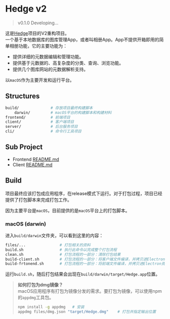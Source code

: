 # Hedge v2
> v0.1.0 Developing...

这是[Hedge](https://github.com/HeerKirov/Hedge)项目的V2重构项目。  
一个基于本地数据库的图库管理App，或者叫相册App。App不提供开箱即用的简单相册功能，它的主要功能为：  
* 提供详细的元数据编辑和管理功能。
* 提供基于元数据的、高复杂度的分类、查询、浏览功能。
* 提供几个图库网站的元数据解析支持。

以`macOS`作为主要开发和运行平台。

## Structures
```sh
build/              # 存放项目最终构建脚本
    darwin/         # macOS平台的构建脚本和构建材料
frontend/           # 前端项目
client/             # 客户端项目
server/             # 后台服务项目
cli/                # 命令行工具项目
```

## Sub Project
* Frontend [README.md](https://github.com/HeerKirov/Hedge-v2/tree/master/frontend/README.md)
* Client [README.md](https://github.com/HeerKirov/Hedge-v2/tree/master/client/README.md)

## Build
项目最终应该打包成应用程序，在release模式下运行。对于打包过程，项目已经提供了打包脚本来完成打包工作。

因为主要平台是`macOS`，目前提供的是`macOS`平台上的打包脚本。
### macOS (darwin)
进入`build/darwin`文件夹，可以看到这里的内容：
```bash
files/...               # 打包相关的资料
build.sh                # 执行此命令以完成整个打包流程
clean.sh                # 打包流程的一部分：清除打包结果
build-client.sh         # 打包流程的一部分：将客户端文件编译，并拷贝进Electron资源库(这也会清除前端资源)
build-frtonend.sh       # 打包流程的一部分：将前端文件编译，并拷贝进Electron资源库
```
运行`build.sh`，随后打包结果会出现在`build/darwin/target/Hedge.app`位置。
> **如何打包为dmg镜像？**  
> macOS应用程序有打包为镜像分发的需求。要打包为镜像，可以使用npm的`appdmg`工具包。
> ```bash
> npm install -g appdmg   # 安装
> appdmg files/dmg.json "target/Hedge.dmg"    # 打包并指定输出位置
> ```